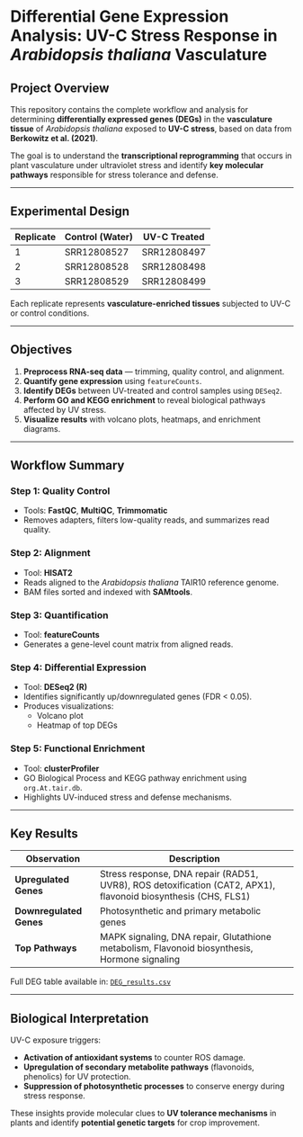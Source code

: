 #  Differential Gene Expression Analysis: UV-C Stress Response in *Arabidopsis thaliana* Vasculature

##  Project Overview
This repository contains the complete workflow and analysis for determining **differentially expressed genes (DEGs)** in the **vasculature tissue** of *Arabidopsis thaliana* exposed to **UV-C stress**, based on data from **Berkowitz et al. (2021)**.

The goal is to understand the **transcriptional reprogramming** that occurs in plant vasculature under ultraviolet stress and identify **key molecular pathways** responsible for stress tolerance and defense.

---

##  Experimental Design

| Replicate | Control (Water) | UV-C Treated |
|------------|-----------------|---------------|
| 1 | SRR12808527 | SRR12808497 |
| 2 | SRR12808528 | SRR12808498 |
| 3 | SRR12808529 | SRR12808499 |

Each replicate represents **vasculature-enriched tissues** subjected to UV-C or control conditions.

---

##  Objectives

1. **Preprocess RNA-seq data** — trimming, quality control, and alignment.  
2. **Quantify gene expression** using `featureCounts`.  
3. **Identify DEGs** between UV-treated and control samples using `DESeq2`.  
4. **Perform GO and KEGG enrichment** to reveal biological pathways affected by UV stress.  
5. **Visualize results** with volcano plots, heatmaps, and enrichment diagrams.

---

##  Workflow Summary

###  Step 1: Quality Control
- Tools: **FastQC**, **MultiQC**, **Trimmomatic**
- Removes adapters, filters low-quality reads, and summarizes read quality.

###  Step 2: Alignment
- Tool: **HISAT2**
- Reads aligned to the *Arabidopsis thaliana* TAIR10 reference genome.
- BAM files sorted and indexed with **SAMtools**.

###  Step 3: Quantification
- Tool: **featureCounts**
- Generates a gene-level count matrix from aligned reads.

###  Step 4: Differential Expression
- Tool: **DESeq2 (R)**
- Identifies significantly up/downregulated genes (FDR < 0.05).
- Produces visualizations:
  - Volcano plot
  - Heatmap of top DEGs

###  Step 5: Functional Enrichment
- Tool: **clusterProfiler**
- GO Biological Process and KEGG pathway enrichment using `org.At.tair.db`.
- Highlights UV-induced stress and defense mechanisms.

---

##  Key Results

| Observation | Description |
|--------------|-------------|
| **Upregulated Genes** | Stress response, DNA repair (RAD51, UVR8), ROS detoxification (CAT2, APX1), flavonoid biosynthesis (CHS, FLS1) |
| **Downregulated Genes** | Photosynthetic and primary metabolic genes |
| **Top Pathways** | MAPK signaling, DNA repair, Glutathione metabolism, Flavonoid biosynthesis, Hormone signaling |

 Full DEG table available in: [`DEG_results.csv`](./DEG_results.csv)

---

##  Biological Interpretation
UV-C exposure triggers:
- **Activation of antioxidant systems** to counter ROS damage.
- **Upregulation of secondary metabolite pathways** (flavonoids, phenolics) for UV protection.
- **Suppression of photosynthetic processes** to conserve energy during stress response.

These insights provide molecular clues to **UV tolerance mechanisms** in plants and identify **potential genetic targets** for crop improvement.



